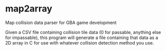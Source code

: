 # map2array
Map collision data parser for GBA game development

Given a CSV file containing collision tile data (0 for passable, anything else for impassable), this program will generate a file containing that data as a 2D array in C for use with whatever collision detection method you use.
